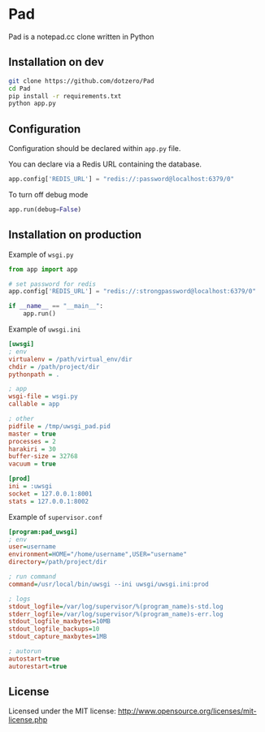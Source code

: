 # Pad

Pad is a notepad.cc clone written in Python

## Installation on dev

```bash
git clone https://github.com/dotzero/Pad
cd Pad
pip install -r requirements.txt
python app.py
```

## Configuration

Configuration should be declared within `app.py` file.

You can declare via a Redis URL containing the database.

```python
app.config['REDIS_URL'] = "redis://:password@localhost:6379/0"
```

To turn off debug mode

```python
app.run(debug=False)
```

## Installation on production

Example of `wsgi.py`

```python
from app import app

# set password for redis
app.config['REDIS_URL'] = "redis://:strongpassword@localhost:6379/0"

if __name__ == "__main__":
    app.run()
```

Example of `uwsgi.ini`

```ini
[uwsgi]
; env
virtualenv = /path/virtual_env/dir
chdir = /path/project/dir
pythonpath = .

; app
wsgi-file = wsgi.py
callable = app

; other
pidfile = /tmp/uwsgi_pad.pid
master = true
processes = 2
harakiri = 30
buffer-size = 32768
vacuum = true

[prod]
ini = :uwsgi
socket = 127.0.0.1:8001
stats = 127.0.0.1:8002
```

Example of `supervisor.conf`

```ini
[program:pad_uwsgi]
; env
user=username
environment=HOME="/home/username",USER="username"
directory=/path/project/dir

; run command
command=/usr/local/bin/uwsgi --ini uwsgi/uwsgi.ini:prod

; logs
stdout_logfile=/var/log/supervisor/%(program_name)s-std.log
stderr_logfile=/var/log/supervisor/%(program_name)s-err.log
stdout_logfile_maxbytes=10MB
stdout_logfile_backups=10
stdout_capture_maxbytes=1MB

; autorun
autostart=true
autorestart=true
```

## License

Licensed under the MIT license: http://www.opensource.org/licenses/mit-license.php
